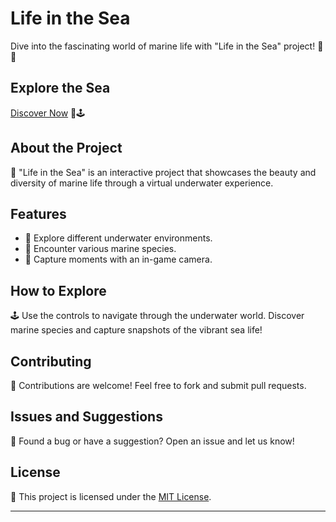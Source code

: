 # Life in the Sea

Dive into the fascinating world of marine life with "Life in the Sea" project! 🐠🌊

## Explore the Sea

[Discover Now](https://aryan0-1maurya.github.io/life-in-the-sea/) 🐬🕹️

## About the Project

📜 "Life in the Sea" is an interactive project that showcases the beauty and diversity of marine life through a virtual underwater experience.

## Features

- 🌊 Explore different underwater environments.
- 🐙 Encounter various marine species.
- 📸 Capture moments with an in-game camera.

## How to Explore

🕹️ Use the controls to navigate through the underwater world. Discover marine species and capture snapshots of the vibrant sea life!


## Contributing

🤝 Contributions are welcome! Feel free to fork and submit pull requests.

## Issues and Suggestions

🐛 Found a bug or have a suggestion? Open an issue and let us know!

## License

📄 This project is licensed under the [MIT License](LICENSE).

---
